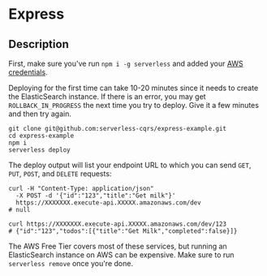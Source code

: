 # Express

## Description

First, make sure you've run `npm i -g serverless` and added your [AWS credentials](https://serverless.com/framework/docs/providers/aws/guide/credentials/).

Deploying for the first time can take 10-20 minutes since it needs to create the ElasticSearch instance. If there is an error, you may get `ROLLBACK_IN_PROGRESS` the next time you try to deploy. Give it a few minutes and then try again.

```text
git clone git@github.com:serverless-cqrs/express-example.git
cd express-example
npm i
serverless deploy
```

The deploy output will list your endpoint URL to which you can send `GET`, `PUT`, `POST`, and `DELETE` requests:

```text
curl -H "Content-Type: application/json"
  -X POST -d '{"id":"123","title":"Get milk"}'
  https://XXXXXXX.execute-api.XXXXX.amazonaws.com/dev
# null

curl https://XXXXXXX.execute-api.XXXXX.amazonaws.com/dev/123
# {"id":"123","todos":[{"title":"Get Milk","completed":false}]}

```

The AWS Free Tier covers most of these services, but running an ElasticSearch instance on AWS can be expensive. Make sure to run `serverless remove` once you're done.
